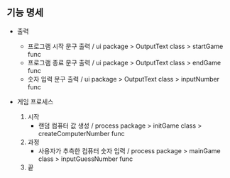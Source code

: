 기능 명세
- 
- 출력
  - 프로그램 시작 문구 출력 / ui package > OutputText class > startGame func
  - 프로그램 종료 문구 출력 / ui package > OutputText class > endGame func
  - 숫자 입력 문구 출력 / ui package > OutputText class > inputNumber func


- 게임 프로세스
  1) 시작
        - 랜덤 컴퓨터 값 생성 / process package > initGame class > createComputerNumber func
  2) 과정
        - 사용자가 추측한 컴퓨터 숫자 입력 / process package > mainGame class > inputGuessNumber func
  3) 끝

